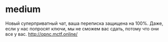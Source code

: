 # medium
Новый суперприватный чат, ваша переписка защищена на 100%. Даже, если у нас попросят ключи, мы не сможем вас сдать, потому что они все у вас.
http://opnc.mctf.online/
